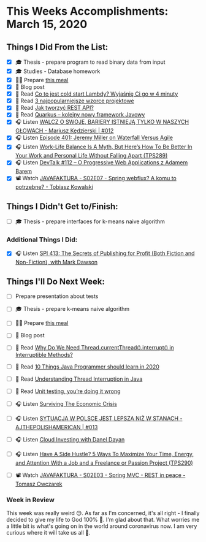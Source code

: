 # This Weeks Accomplishments: March 15, 2020

## Things I Did From the List:

- [x] ‍🎓 Thesis - prepare program to read binary data from input
- [x] ‍🎓 Studies - Database homework
- [x] 👨‍🍳 Prepare [this meal](https://youtu.be/Vq1a29cKn5A)
- [x] 📝 Blog post
- [x] 📗 Read [Co to jest cold start Lambdy? Wyjaśnię Ci go w 4 minuty](https://serverlesspolska.pl/2020/02/29/Co-to-jest-cold-start-Lambdy-Wyjasnie-Ci-go-w-4-minuty/)
- [x] 📗 Read [3 najpopularniejsze wzorce projektowe](https://nullpointerexception.pl/3-najpopularniejsze-wzorce-projektowe/)
- [x] 📗 Read [Jak tworzyć REST API?](https://nullpointerexception.pl/jak-tworzyc-rest-api/)
- [x] 📗 Read [Quarkus – kolejny nowy framework Javowy](https://nullpointerexception.pl/quarkus-kolejny-nowy-framework-javowy/)
- [x] 🎧 Listen [WALCZ O SWOJE, BARIERY ISTNIEJĄ TYLKO W NASZYCH GŁOWACH - Mariusz Kędzierski | #012](https://youtu.be/KPXjPDRbDCY)
- [x] 🎧 Listen [Episode 401: Jeremy Miller on Waterfall Versus Agile](https://www.se-radio.net/2020/03/episode-401-jeremy-miller-on-waterfall-versus-agile/)
- [x] 🎧 Listen [Work-Life Balance Is A Myth, But Here’s How To Be Better In Your Work and Personal Life Without Falling Apart (TPS289)](http://www.asianefficiency.com/podcast/289-work-life-balance/)
- [x] 🎧 Listen [DevTalk #112 – O Progressive Web Applications z Adamem Barem](https://devstyle.pl/2020/03/02/devtalk-112-o-progressive-web-applications-z-adamem-barem/)
- [x] 📽️ Watch [JAVAFAKTURA - S02E07 - Spring webflux? A komu to potrzebne? - Tobiasz Kowalski](https://youtu.be/wapUrn6oqeU)

## Things I Didn't Get to/Finish:

- [ ] ‍🎓 Thesis - prepare interfaces for k-means naive algorithm

### Additional Things I Did:

- [x] 🎧 Listen [SPI 413: The Secrets of Publishing for Profit (Both Fiction and Non-Fiction), with Mark Dawson](https://www.smartpassiveincome.com/podcasts/the-secrets-of-publishing-for-profit/)

## Things I'll Do Next Week:

- [ ] Prepare presentation about tests
- [ ] ‍🎓 Thesis - prepare k-means naive algorithm
- [ ] 👨‍🍳 Prepare [this meal](https://youtu.be/YNY0H8Eoves)
- [ ] 📝 Blog post
- [ ] 📗 Read [Why Do We Need Thread.currentThread().interrupt() in Interruptible Methods?](https://dzone.com/articles/why-do-we-need-threadcurrentthreadinterrupt-in-int)
- [ ] 📗 Read [10 Things Java Programmer should learn in 2020](https://hackernoon.com/10-things-java-developer-should-learn-in-2020-px9j309i)
- [ ] 📗 Read [Understanding Thread Interruption in Java](https://dzone.com/articles/understanding-thread-interruption-in-java)
- [ ] 📗 Read [Unit testing, you’re doing it wrong](https://medium.com/@Cyrdup/unit-testing-youre-doing-it-wrong-407a07692989)
- [ ] 🎧 Listen [Surviving The Economic Crisis](https://youtu.be/pxu5yWn5UJ0)
- [ ] 🎧 Listen [SYTUACJA W POLSCE JEST LEPSZA NIŻ W STANACH - AJTHEPOLISHAMERICAN | #013](https://youtu.be/i9GpgOajqSk)
- [ ] 🎧 Listen [Cloud Investing with Danel Dayan](https://softwareengineeringdaily.com/2020/03/11/cloud-investing-with-danel-dayan/)
- [ ] 🎧 Listen [Have A Side Hustle? 5 Ways To Maximize Your Time, Energy, and Attention With a Job and a Freelance or Passion Project (TPS290)](http://www.asianefficiency.com/podcast/290-side-hustle/)
- [ ] 📽️ Watch [JAVAFAKTURA - S02E03 - Spring MVC - REST in peace - Tomasz Owczarek](https://youtu.be/LXZyHa1PDSg)


### Week in Review
This week was really weird 😓. As far as I'm concerned, it's all right - I finally decided to give my life to God 100% 🤗. I'm glad about that. What worries me a little bit is what's going on in the world around coronavirus now. I am very curious where it will take us all 🤔. 
